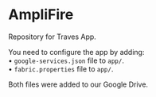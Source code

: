 # AmpliFire  
Repository for Traves App.  
  
You need to configure the app by adding:  
• `google-services.json` file to `app/`.  
• `fabric.properties` file to `app/`.   
  
Both files were added to our Google Drive.
